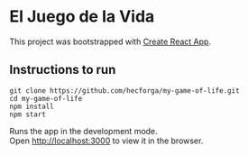 # El Juego de la Vida

This project was bootstrapped with [Create React App](https://github.com/facebookincubator/create-react-app).

## Instructions to run

    git clone https://github.com/hecforga/my-game-of-life.git
    cd my-game-of-life
    npm install
    npm start


Runs the app in the development mode.<br>
Open [http://localhost:3000](http://localhost:3000) to view it in the browser.